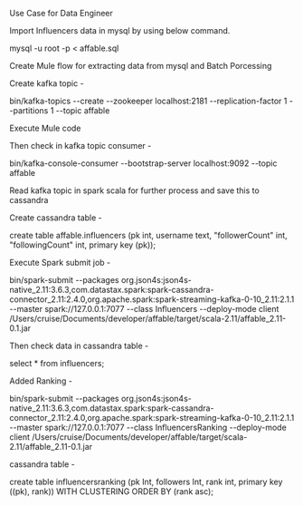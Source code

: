 Use Case for Data Engineer

Import Influencers data in mysql by using below command.

mysql -u root -p < affable.sql

Create Mule flow for extracting data from mysql and Batch Porcessing

Create kafka topic -

bin/kafka-topics --create --zookeeper localhost:2181 --replication-factor 1 --partitions 1 --topic affable

Execute Mule code

Then check in kafka topic consumer -

bin/kafka-console-consumer --bootstrap-server localhost:9092 --topic affable

Read kafka topic in spark scala for further process and save this to cassandra

Create cassandra table -

create table affable.influencers (pk int, username text, "followerCount" int, "followingCount" int, primary key (pk));

Execute Spark submit job -

bin/spark-submit --packages org.json4s:json4s-native_2.11:3.6.3,com.datastax.spark:spark-cassandra-connector_2.11:2.4.0,org.apache.spark:spark-streaming-kafka-0-10_2.11:2.1.1 --master spark://127.0.0.1:7077 --class Influencers --deploy-mode client /Users/cruise/Documents/developer/affable/target/scala-2.11/affable_2.11-0.1.jar

Then check data in cassandra table -

select * from influencers;

Added Ranking -

bin/spark-submit --packages org.json4s:json4s-native_2.11:3.6.3,com.datastax.spark:spark-cassandra-connector_2.11:2.4.0,org.apache.spark:spark-streaming-kafka-0-10_2.11:2.1.1 --master spark://127.0.0.1:7077 --class InfluencersRanking --deploy-mode client /Users/cruise/Documents/developer/affable/target/scala-2.11/affable_2.11-0.1.jar

cassandra table -

create table influencersranking (pk Int, followers Int, rank int, primary key ((pk), rank)) WITH CLUSTERING ORDER BY (rank asc);


